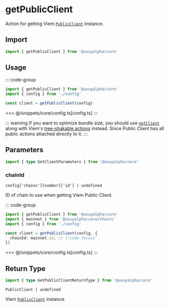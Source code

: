 # getPublicClient

Action for getting Viem [`PublicClient`](https://viem.sh/docs/clients/public.html) instance.

## Import

```ts
import { getPublicClient } from '@uxuyalpha/core'
```

## Usage

::: code-group
```ts [index.ts]
import { getPublicClient } from '@uxuyalpha/core'
import { config } from './config'

const client = getPublicClient(config)
```
<<< @/snippets/core/config.ts[config.ts]
:::

::: warning
If you want to optimize bundle size, you should use [`getClient`](/core/api/actions/getClient) along with Viem's [tree-shakable actions](https://viem.sh/docs/clients/custom.html#tree-shaking) instead. Since Public Client has all public actions attached directly to it.
:::

## Parameters

```ts
import { type GetClientParameters } from '@uxuyalpha/core'
```

### chainId

`config['chains'][number]['id'] | undefined`

ID of chain to use when getting Viem Public Client.

::: code-group
```ts [index.ts]
import { getPublicClient } from '@uxuyalpha/core'
import { mainnet } from '@uxuyalpha/core/chains'
import { config } from './config'

const client = getPublicClient(config, {
  chainId: mainnet.id, // [!code focus]
})
```
<<< @/snippets/core/config.ts[config.ts]
:::

## Return Type

```ts
import { type GetPublicClientReturnType } from '@uxuyalpha/core'
```

`PublicClient | undefined`

Viem [`PublicClient`](https://viem.sh/docs/clients/public.html) instance.
